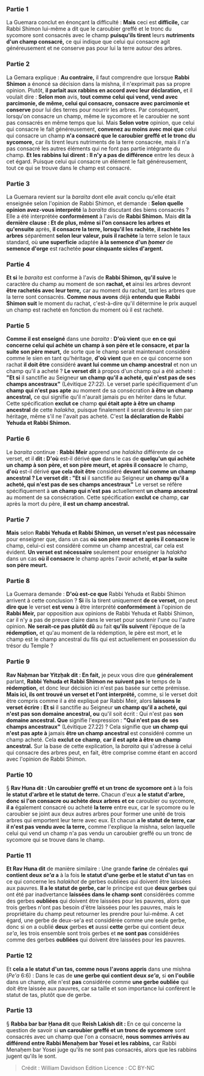 
### Partie 1
La Guemara conclut en énonçant la difficulté : <b>Mais</b> ceci est <b>difficile,</b> car Rabbi Shimon lui-même a dit que le caroubier greffé et le tronc du sycomore sont consacrés avec le champ <b>puisqu'ils tirent</b> leurs <b>nutriments d'un champ consacré,</b> ce qui indique que celui qui consacre agit généreusement et ne conserve pas pour lui la terre autour des arbres.

### Partie 2
La Gemara explique : <b>Au contraire,</b> il faut comprendre que lorsque <b>Rabbi Shimon</b> a énoncé sa décision dans la mishna, il n'exprimait pas sa propre opinion. Plutôt, <b>il parlait aux rabbins en accord avec leur déclaration,</b> et il voulait dire : <b>Selon mon</b> avis, <b>tout comme celui qui vend, vend avec parcimonie, de même, celui qui consacre, consacre avec parcimonie et conserve</b> pour lui des terres pour nourrir les arbres. Par conséquent, lorsqu'on consacre un champ, même le sycomore et le caroubier ne sont pas consacrés en même temps que lui. Mais <b>Selon votre</b> opinion, que celui qui consacre le fait généreusement, <b>convenez au moins avec moi que</b> celui qui consacre un champ <b>n'a consacré que le caroubier greffé et le tronc du sycomore,</b> car ils tirent leurs nutriments de la terre consacrée, mais il n'a pas consacré les autres éléments qui ne font pas partie intégrante du champ. <b>Et les rabbins lui dirent : Il n'y a pas de différence</b> entre les deux à cet égard. Puisque celui qui consacre un élément le fait généreusement, tout ce qui se trouve dans le champ est consacré.

### Partie 3
La Guemara revient sur la <i>baraïta</i> dont elle avait conclu qu'elle était enseignée selon l'opinion de Rabbi Shimon, et demande : <b>Selon quelle opinion avez-vous interprété</b> la <i>baraïta</i> discutant des biens consacrés ? Elle a été interprétée <b>conformément</b> à l'avis de <b>Rabbi Shimon.</b> Mais <b>dit la dernière clause : Et de plus, même si l'on consacre les arbres et qu'ensuite</b> après, <b>il consacre la terre, lorsqu'il les rachète</b>, <b>il rachète les arbres</b> séparément <b>selon leur valeur, puis il rachète</b> la terre selon le taux standard, où <b>une superficie</b> adaptée <b>à la semence d'un <i>ḥomer</i></b> de <b>semence d'orge</b> est rachetée <b>pour cinquante sicles d'argent. </b>

### Partie 4
<b>Et si</b> le <i>baraita</i> est conforme à l'avis de <b>Rabbi Shimon, qu'il suive</b> le caractère du champ au moment de son <b>rachat, et</b> ainsi les arbres devront <b>être rachetés avec leur terre,</b> car au moment du rachat, tant les arbres que la terre sont consacrés. <b>Comme nous avons</b> déjà <b>entendu que Rabbi Shimon suit</b> le moment du rachat, c'est-à-dire qu'il détermine le prix auquel un champ est racheté en fonction du moment où il est racheté.

### Partie 5
<b>Comme il est enseigné</b> dans une <i>baraita</i> : <b>D'où vient</b> que <b>en ce qui concerne celui qui achète un champ à son père et le consacre, et par la suite son père meurt,</b> de sorte que le champ serait maintenant considéré comme le sien en tant qu'héritage, <b>d'où vient</b> que</b> en ce qui concerne son rachat <b>il doit être</b> considéré <b>avant lui comme un champ ancestral</b> et non un champ qu'il a acheté ? <b>Le verset dit</b> à propos d'un champ qui a été acheté : <b>"Et si</b> il sanctifie au Seigneur <b>un champ qu'il a acheté, qui n'est pas de ses champs ancestraux"</b> (Lévitique 27:22). Le verset parle spécifiquement d'un <b>champ qui n'est pas apte</b> au moment de sa consécration <b>à être un champ ancestral,</b> ce qui signifie qu'il n'aurait jamais pu en hériter dans le futur. Cette spécification <b>exclut ce</b> champ <b>qui était apte à être un champ ancestral</b> de cette <i>halakha</i>, puisque finalement il serait devenu le sien par héritage, même s'il ne l'avait pas acheté. C'est <b>la déclaration de Rabbi Yehuda et Rabbi Shimon.</b>

### Partie 6
Le <i>baraita</i> continue : <b>Rabbi Meir</b> apprend une <i>halakha</i> différente de ce verset, et il <b>dit : D'où</b> est-il dérivé <b>que</b> dans le cas de <b>quelqu'un qui achète un champ à son père, et son père meurt, et après il consacre</b> le champ, <b>d'où</b> est-il dérivé <b>que cela doit être</b> considéré <b>devant lui comme un champ ancestral ? Le verset dit : "Et si</b> il sanctifie au Seigneur <b>un champ qu'il a acheté, qui n'est pas de ses champs ancestraux"</b> Le verset se réfère spécifiquement à <b>un champ qui n'est pas</b> actuellement <b>un champ ancestral</b> au moment de sa consécration. Cette spécification <b>exclut ce</b> champ, <b>car</b> après la mort du père, <b>il est un champ ancestral.</b>

### Partie 7
<b>Mais</b> selon <b>Rabbi Yehuda et Rabbi Shimon, un verset n'est pas nécessaire</b> pour enseigner que, dans un cas <b>où son père meurt et après il consacre</b> le champ, celui-ci est considéré comme un champ ancestral, car cela est évident. <b>Un verset est nécessaire</b> seulement pour enseigner la <i>halakha</i> dans un cas <b>où il consacre</b> le champ après l'avoir acheté, <b>et par la suite son père meurt.</b>

### Partie 8
La Guemara demande : <b>D'où est-ce que</b> Rabbi Yehuda et Rabbi Shimon arrivent à cette conclusion ? <b>Si</b> ils la tirent uniquement <b>de ce verset,</b> on peut <b>dire que</b> le verset <b>est venu</b> à être interprété <b>conformément</b> à l'opinion de <b>Rabbi Meir,</b> par opposition aux opinions de Rabbi Yehuda et Rabbi Shimon, car il n'y a pas de preuve claire dans le verset pour soutenir l'une ou l'autre opinion. <b>Ne serait-ce pas plutôt dû</b> au fait <b>qu'ils suivent</b> l'époque de la <b>rédemption,</b> et qu'au moment de la rédemption, le père est mort, et le champ est le champ ancestral du fils qui est actuellement en possession du trésor du Temple ?

### Partie 9
<b>Rav Naḥman bar Yitzḥak dit : En fait,</b> je peux vous dire que <b>généralement</b> parlant, <b>Rabbi Yehuda et Rabbi Shimon ne suivent pas</b> le temps de la <b>rédemption,</b> et donc leur décision ici n'est pas basée sur cette prémisse. <b>Mais ici, ils ont trouvé un verset et l'ont interprété,</b> comme, si le verset doit être compris comme il a été expliqué par Rabbi Meir, alors <b>laissons le verset écrire : Et si</b> il sanctifie au Seigneur <b>un champ qu'il a acheté, qui n'est pas son domaine ancestral, ou</b> qu'il soit écrit : Qui n'est pas <b>son domaine ancestral. Que</b> signifie l'expression : <b>"Qui n'est pas de ses champs ancestraux"</b> (Lévitique 27.22) ? Cela signifie que <b>un champ qui n'est pas apte à</b> jamais <b>être un champ ancestral</b> est considéré comme un champ acheté. Cela <b>exclut ce champ</b>, <b>car il est apte à être un champ ancestral.</b> Sur la base de cette explication, la <i>baraita</i> qui s'adresse à celui qui consacre des arbres peut, en fait, être comprise comme étant en accord avec l'opinion de Rabbi Shimon.

### Partie 10
§ <b>Rav Huna dit : Un caroubier greffé et un tronc de sycomore ont</b> à la fois <b>le statut d'arbre et le statut de terre.</b> Chacun d'eux <b>a le statut d'arbre, donc si l'on consacre ou achète deux arbres et ce</b> caroubier ou sycomore, <b>il a</b> également consacré ou acheté <b>la terre</b> entre eux, car le sycomore ou le caroubier se joint aux deux autres arbres pour former une unité de trois arbres qui emportent leur terre avec eux. Et chacun <b>a le statut de terre, car il n'est pas vendu avec la terre,</b> comme l'explique la mishna, selon laquelle celui qui vend un champ n'a pas vendu un caroubier greffé ou un tronc de sycomore qui se trouve dans le champ.

### Partie 11
<b>Et Rav Huna dit</b> de manière similaire : Une grande <b>farine</b> de céréales <b>qui contient deux <i>se'a</i> a</b> à la fois <b>le statut d'une gerbe et le statut d'un tas</b> en ce qui concerne les <i>halakhot</i> de gerbes oubliées qui doivent être laissées aux pauvres. <b>Il a le statut de gerbe, car</b> le principe est que <b>deux gerbes</b> qui ont été par inadvertance <b>laissées dans le champ sont</b> considérées comme des gerbes <b>oubliées</b> qui doivent être laissées pour les pauvres, alors que trois gerbes n'ont pas besoin d'être laissées pour les pauvres, mais le propriétaire du champ peut retourner les prendre pour lui-même. A cet égard, une gerbe de deux-se'a est considérée comme une seule gerbe, donc si on a oublié <b>deux</b> gerbes <b>et</b> aussi <b>cette</b> gerbe qui contient deux <i>se'a</i>, les trois ensemble sont trois gerbes et <b>ne sont pas</b> considérées comme des gerbes <b>oubliées</b> qui doivent être laissées pour les pauvres.

### Partie 12
Et <b>cela a le statut d'un tas, comme nous l'avons appris</b> dans une mishna (<i>Pe'a</i> 6:6) : Dans le cas de <b>une gerbe qui contient deux <i>se'a</i>,</b> si <b>on l'oublie</b> dans un champ, elle n'est <b>pas</b> considérée comme <b>une gerbe oubliée</b> qui doit être laissée aux pauvres, car sa taille et son importance lui confèrent le statut de tas, plutôt que de gerbe.

### Partie 13
§ <b>Rabba bar bar Ḥana dit</b> que <b>Reish Lakish dit : </b> En ce qui concerne la question de savoir si <b>un caroubier greffé et un tronc de sycomore</b> sont consacrés avec un champ que l'on a consacré, <b>nous sommes arrivés au différend entre Rabbi Menaḥem bar Yosei et les rabbins,</b> car Rabbi Menaḥem bar Yosei juge qu'ils ne sont pas consacrés, alors que les rabbins jugent qu'ils le sont.

>Crédit : William Davidson Edition
>Licence : CC BY-NC
